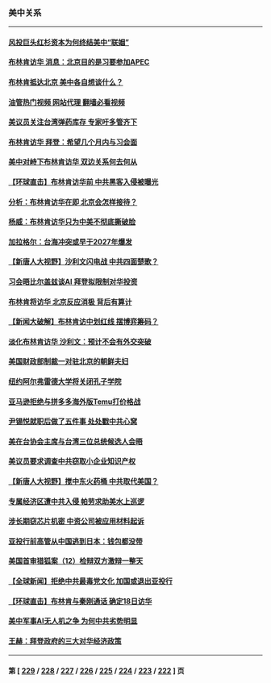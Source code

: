 ### 美中关系
---
#### [风投巨头红杉资本为何终结美中“联姻”](../../pages/nf1412576/n14018040.md?06182045) 
#### [布林肯访华 消息：北京目的是习要参加APEC](../../pages/nf1412576/n14018111.md?06182045) 
#### [布林肯抵达北京 美中各自想谈什么？](../../pages/nf1412576/n14018085.md?06182045) 
#### [油管热门视频 网站代理 翻墙必看视频](http://138.2.39.72:81/youtube.html?epic-marker?06182045)
#### [美议员关注台湾弹药库存 专家吁多管齐下](../../pages/nf1412576/n14016353.md?06182045) 
#### [布林肯访华 拜登：希望几个月内与习会面](../../pages/nf1412576/n14018054.md?06182045) 
#### [美中对峙下布林肯访华 双边关系何去何从](../../pages/nf1412576/n14017083.md?06182045) 
#### [【环球直击】布林肯访华前 中共黑客入侵被曝光](../../pages/nf1412576/n14017606.md?06182045) 
#### [分析：布林肯访华在即 北京会怎样接待？](../../pages/nf1412576/n14017661.md?06182045) 
#### [杨威：布林肯访华只为中美不彻底撕破脸](../../pages/nf1412576/n14017702.md?06182045) 
#### [加拉格尔：台海冲突或早于2027年爆发](../../pages/nf1412576/n14017652.md?06182045) 
#### [【新唐人大视野】沙利文闪电战 中共四面楚歌？](../../pages/nf1412576/n14017669.md?06182045) 
#### [习会晤比尔盖兹谈AI 拜登拟限制对华投资](../../pages/nf1412576/n14017596.md?06182045) 
#### [布林肯将访华 北京反应消极 背后有算计](../../pages/nf1412576/n14017558.md?06182045) 
#### [【新闻大破解】布林肯访中划红线 摆博弈筹码？](../../pages/nf1412576/n14017505.md?06182045) 
#### [淡化布林肯访华 沙利文：预计不会有外交突破](../../pages/nf1412576/n14017351.md?06182045) 
#### [美国财政部制裁一对驻北京的朝鲜夫妇](../../pages/nf1412576/n14017310.md?06182045) 
#### [纽约阿尔弗雷德大学将关闭孔子学院](../../pages/nf1412576/n14017117.md?06182045) 
#### [亚马逊拒绝与拼多多海外版Temu打价格战](../../pages/nf1412576/n14017047.md?06182045) 
#### [尹锡悦就职后做了五件事 处处戳中共心窝](../../pages/nf1412576/n14016954.md?06182045) 
#### [美在台协会主席与台湾三位总统候选人会晤](../../pages/nf1412576/n14016950.md?06182045) 
#### [美议员要求调查中共窃取小企业知识产权](../../pages/nf1412576/n14016920.md?06182045) 
#### [【新唐人大视野】搅中东火药桶 中共取代美国？](../../pages/nf1412576/n14016906.md?06182045) 
#### [专属经济区遭中共入侵 帕劳求助美水上巡逻](../../pages/nf1412576/n14016873.md?06182045) 
#### [涉长期窃芯片机密 中资公司被应用材料起诉](../../pages/nf1412576/n14016854.md?06182045) 
#### [亚投行前高管从中国逃到日本：钱包都没带](../../pages/nf1412576/n14016769.md?06182045) 
#### [美国首审猎狐案（12）检辩双方激辩一整天](../../pages/nf1412576/n14016426.md?06182045) 
#### [【全球新闻】拒绝中共最毒党文化 加国或退出亚投行](../../pages/nf1412576/n14016560.md?06182045) 
#### [【环球直击】布林肯与秦刚通话 确定18日访华](../../pages/nf1412576/n14016228.md?06182045) 
#### [美中军事AI无人机之争 为何中共劣势明显](../../pages/nf1412576/n14015617.md?06182045) 
#### [王赫：拜登政府的三大对华经济政策](../../pages/nf1412576/n14016451.md?06182045) 

---
#### 第 [ [229](./229.md?06182045) / [228](./228.md?06182045) / [227](./227.md?06182045) / [226](./226.md?06182045) / [225](./225.md?06182045) / [224](./224.md?06182045) / [223](./223.md?06182045) / [222](./222.md?06182045) ] 页

